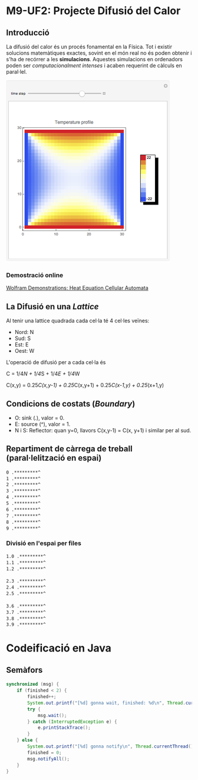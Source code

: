 # M9-UF2: Projecte Difusió del Calor 

## Introducció

La difusió del calor és un procés fonamental en la Física.
Tot i existir solucions matemàtiques exactes, sovint en el món real no és poden obtenir i s'ha de recórrer a les **simulacions**.
Aquestes simulacions en ordenadors poden ser *computacionalment intenses* i acaben requerint de càlculs en paral·lel.



![Imatge](https://github.com/jvidal86/M9.UF2.alumnes/blob/master/Recursos/difusio_wolfram.png)

### Demostració online

[Wolfram Demonstrations: Heat Equation Cellular Automata](https://demonstrations.wolfram.com/ACellularAutomatonBasedHeatEquation/)


## La Difusió en una *Lattice*

Al tenir una lattice quadrada cada cel·la té 4 cel·les veïnes:
 - Nord: N
 - Sud: S
 - Est: E
 - Oest: W

L'operació de difusió per a cada cel·la és 

C = 1/4*N + 1/4*S + 1/4*E + 1/4*W


C(x,y) = 0.25*C(x,y-1) + 0.25*C(x,y+1) + 0.25*C(x-1,y) + 0.25*(x+1,y)

## Condicions de  costats (*Boundary*)

* O: sink (.), valor = 0.
* E: source (^), valor = 1.
* N i S: Reflector: quan y=0, llavors C(x,y-1) = C(x, y+1) i similar per al sud.
## Repartiment de càrrega de treball (paral·lelització en espai)


```txt
0 .*********^
1 .*********^
2 .*********^
3 .*********^
4 .*********^
5 .*********^
6 .*********^
7 .*********^
8 .*********^
9 .*********^
```

 ### Divisió en l'espai per files

```txt
1.0 .*********^
1.1 .*********^
1.2 .*********^

2.3 .*********^
2.4 .*********^
2.5 .*********^

3.6 .*********^
3.7 .*********^
3.8 .*********^
3.9 .*********^
```

# Codeificació en Java

## Semàfors

```java
synchronized (msg) {
    if (finished < 2) {
        finished++;
        System.out.printf("[%d] gonna wait, finished: %d\n", Thread.currentThread().getId(), finished);
        try {
            msg.wait();
        } catch (InterruptedException e) {
            e.printStackTrace();
        }
    } else {
        System.out.printf("[%d] gonna notify\n", Thread.currentThread().getId());
        finished = 0;
        msg.notifyAll();
    }
}
```



